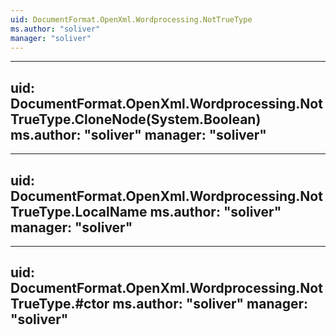 ```yaml
---
uid: DocumentFormat.OpenXml.Wordprocessing.NotTrueType
ms.author: "soliver"
manager: "soliver"
---
```


---
uid: DocumentFormat.OpenXml.Wordprocessing.NotTrueType.CloneNode(System.Boolean)
ms.author: "soliver"
manager: "soliver"
---

---
uid: DocumentFormat.OpenXml.Wordprocessing.NotTrueType.LocalName
ms.author: "soliver"
manager: "soliver"
---

---
uid: DocumentFormat.OpenXml.Wordprocessing.NotTrueType.#ctor
ms.author: "soliver"
manager: "soliver"
---
